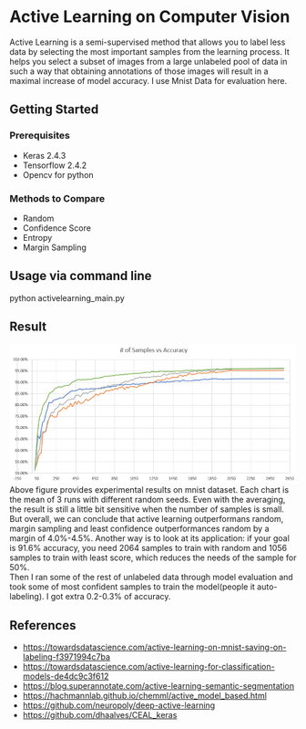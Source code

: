 # Active Learning on Computer Vision 
Active Learning is a semi-supervised method that allows you to label less data by selecting the most important samples from the learning process. It helps you select a subset of images from a large unlabeled pool of data in such a way that obtaining annotations of those images will result in a maximal increase of model accuracy. I use Mnist Data for evaluation here. 

## Getting Started

### Prerequisites
* Keras 2.4.3
* Tensorflow 2.4.2
* Opencv for python

### Methods to Compare
* Random  
* Confidence Score 
* Entropy
* Margin Sampling

## Usage via command line

python activelearning_main.py


## Result
![](activelearning.png)
Above figure provides experimental results on mnist dataset. Each chart is the mean of 3 runs with different random seeds. Even with the averaging, the result is still a  little bit sensitive when the number of samples is small. But overall, we can conclude that active learning outperformans random, margin sampling and least confidence outperformances random by a margin of 4.0%-4.5%. Another way is to look at its application: if your goal is 91.6% accuracy, you need 2064 samples to train with random and 1056 samples to train with least score, which reduces the needs of the sample for 50%.  
Then I ran some of the rest of unlabeled data through model evaluation and took some of most confident samples to train the model(people it auto-labeling). I got extra 0.2-0.3% of accuracy. 




## References
* https://towardsdatascience.com/active-learning-on-mnist-saving-on-labeling-f3971994c7ba
* https://towardsdatascience.com/active-learning-for-classification-models-de4dc9c3f612
* https://blog.superannotate.com/active-learning-semantic-segmentation
* https://hachmannlab.github.io/chemml/active_model_based.html
* https://github.com/neuropoly/deep-active-learning
* https://github.com/dhaalves/CEAL_keras


